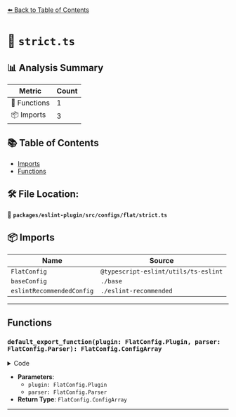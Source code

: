 [⬅️ Back to Table of Contents](../../../../../index.md)

# 📄 `strict.ts`

## 📊 Analysis Summary

| Metric | Count |
|--------|-------|
| 🔧 Functions | 1 |
| 📦 Imports | 3 |

## 📚 Table of Contents

- [Imports](#imports)
- [Functions](#functions)

## 🛠️ File Location:
📂 **`packages/eslint-plugin/src/configs/flat/strict.ts`**

## 📦 Imports

| Name | Source |
|------|--------|
| `FlatConfig` | `@typescript-eslint/utils/ts-eslint` |
| `baseConfig` | `./base` |
| `eslintRecommendedConfig` | `./eslint-recommended` |


---

## Functions

### `default_export_function(plugin: FlatConfig.Plugin, parser: FlatConfig.Parser): FlatConfig.ConfigArray`

<details><summary>Code</summary>

```ts
(
  plugin: FlatConfig.Plugin,
  parser: FlatConfig.Parser,
): FlatConfig.ConfigArray => [
  baseConfig(plugin, parser),
  eslintRecommendedConfig(plugin, parser),
  {
    name: 'typescript-eslint/strict',
    rules: {
      '@typescript-eslint/ban-ts-comment': [
        'error',
        { minimumDescriptionLength: 10 },
      ],
      'no-array-constructor': 'off',
      '@typescript-eslint/no-array-constructor': 'error',
      '@typescript-eslint/no-duplicate-enum-values': 'error',
      '@typescript-eslint/no-dynamic-delete': 'error',
      '@typescript-eslint/no-empty-object-type': 'error',
      '@typescript-eslint/no-explicit-any': 'error',
      '@typescript-eslint/no-extra-non-null-assertion': 'error',
      '@typescript-eslint/no-extraneous-class': 'error',
      '@typescript-eslint/no-invalid-void-type': 'error',
      '@typescript-eslint/no-misused-new': 'error',
      '@typescript-eslint/no-namespace': 'error',
      '@typescript-eslint/no-non-null-asserted-nullish-coalescing': 'error',
      '@typescript-eslint/no-non-null-asserted-optional-chain': 'error',
      '@typescript-eslint/no-non-null-assertion': 'error',
      '@typescript-eslint/no-require-imports': 'error',
      '@typescript-eslint/no-this-alias': 'error',
      '@typescript-eslint/no-unnecessary-type-constraint': 'error',
      '@typescript-eslint/no-unsafe-declaration-merging': 'error',
      '@typescript-eslint/no-unsafe-function-type': 'error',
      'no-unused-expressions': 'off',
      '@typescript-eslint/no-unused-expressions': 'error',
      'no-unused-vars': 'off',
      '@typescript-eslint/no-unused-vars': 'error',
      'no-useless-constructor': 'off',
      '@typescript-eslint/no-useless-constructor': 'error',
      '@typescript-eslint/no-wrapper-object-types': 'error',
      '@typescript-eslint/prefer-as-const': 'error',
      '@typescript-eslint/prefer-literal-enum-member': 'error',
      '@typescript-eslint/prefer-namespace-keyword': 'error',
      '@typescript-eslint/triple-slash-reference': 'error',
      '@typescript-eslint/unified-signatures': 'error',
    },
  },
]
```
</details>

- **Parameters**:
  - `plugin: FlatConfig.Plugin`
  - `parser: FlatConfig.Parser`
- **Return Type**: `FlatConfig.ConfigArray`

---